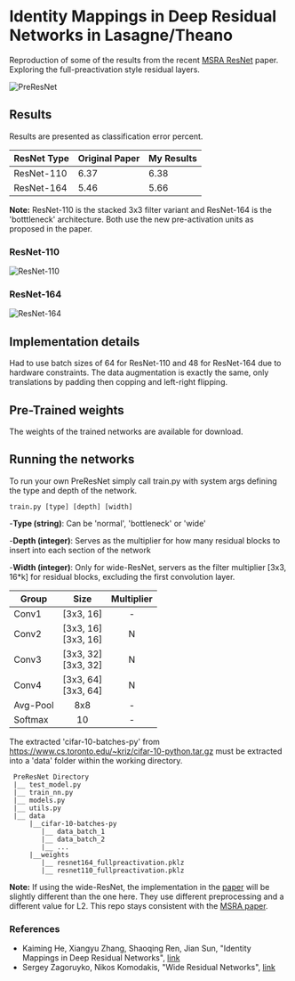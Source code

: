 # Identity Mappings in Deep Residual Networks in Lasagne/Theano

Reproduction of some of the results from the recent [MSRA ResNet](https://arxiv.org/abs/1603.05027) paper. Exploring the full-preactivation style residual layers.

![PreResNet](https://qiita-image-store.s3.amazonaws.com/0/100523/a156a5c2-026b-de55-a6fb-e4fa1772b42c.png)

## Results

Results are presented as classification error percent.

| ResNet Type | Original Paper | My Results |
| -----------|-----------|----------- |
| ResNet-110 | 6.37 | 6.38 |
| ResNet-164 | 5.46 | 5.66 |

**Note:** ResNet-110 is the stacked 3x3 filter variant and ResNet-164 is the 'botttleneck' architecture. Both use the new pre-activation units as proposed in the paper.

### ResNet-110

![ResNet-110](http://i.imgur.com/Y7VrxOC.png)

### ResNet-164

![ResNet-164](http://i.imgur.com/VznjI5x.png)

## Implementation details

Had to use batch sizes of 64 for ResNet-110 and 48 for ResNet-164 due to hardware constraints. The data augmentation is exactly the same, only translations by padding then copping and left-right flipping.

## Pre-Trained weights

The weights of the trained networks are available for download.

## Running the networks

To run your own PreResNet simply call train.py with system args defining the type and depth of the network.

```
train.py [type] [depth] [width]
```

-**Type (string)**:  Can be 'normal', 'bottleneck' or 'wide'

-**Depth (integer)**:  Serves as the multiplier for how many residual blocks to insert into each section of the network

-**Width (integer)**: Only for wide-ResNet, servers as the filter multiplier [3x3, 16*k] for residual blocks, excluding the first convolution layer.

| Group | Size | Multiplier |
| ------|:------:|:----------:|
| Conv1 | [3x3, 16] | - |
| Conv2 | [3x3, 16]<br>[3x3, 16] | N |
| Conv3 | [3x3, 32]<br>[3x3, 32] | N |
| Conv4 | [3x3, 64]<br>[3x3, 64] | N |
| Avg-Pool | 8x8 | - |
| Softmax  | 10 | - |

The extracted 'cifar-10-batches-py' from https://www.cs.toronto.edu/~kriz/cifar-10-python.tar.gz must be extracted into a 'data' folder within the working directory.


```
 PreResNet Directory
 |__ test_model.py
 |__ train_nn.py
 |__ models.py
 |__ utils.py
 |__ data
     |__cifar-10-batches-py
        |__ data_batch_1
        |__ data_batch_2
        |__ ...
     |__weights
        |__ resnet164_fullpreactivation.pklz
        |__ resnet110_fullpreactivation.pklz
```


**Note:** If using the wide-ResNet, the implementation in the [paper](https://arxiv.org/pdf/1605.07146v1.pdf) will be slightly different than the one here. They use different preprocessing and a different value for L2. This repo stays consistent with the [MSRA paper](https://arxiv.org/abs/1603.05027).

### References

* Kaiming He, Xiangyu Zhang, Shaoqing Ren, Jian Sun, "Identity Mappings in Deep Residual Networks", [link](https://arxiv.org/pdf/1603.05027v2.pdf)
* Sergey Zagoruyko, Nikos Komodakis, "Wide Residual Networks", [link](https://arxiv.org/pdf/1605.07146v1.pdf)
